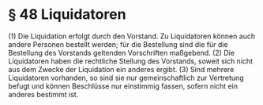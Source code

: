 # § 48 Liquidatoren
(1) Die Liquidation erfolgt durch den Vorstand. Zu Liquidatoren können auch andere Personen bestellt werden; für die Bestellung sind die für die Bestellung des Vorstands geltenden Vorschriften maßgebend.
(2) Die Liquidatoren haben die rechtliche Stellung des Vorstands, soweit sich nicht aus dem Zwecke der Liquidation ein anderes ergibt.
(3) Sind mehrere Liquidatoren vorhanden, so sind sie nur gemeinschaftlich zur Vertretung befugt und können Beschlüsse nur einstimmig fassen, sofern nicht ein anderes bestimmt ist.
